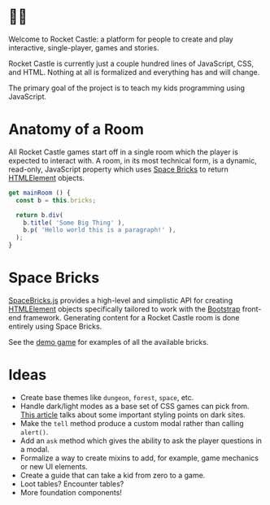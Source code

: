 # 🚀🏰

Welcome to Rocket Castle: a platform for people to create and play interactive, single-player, games and stories.

Rocket Castle is currently just a couple hundred lines of JavaScript, CSS, and HTML. Nothing at all is formalized and everything has and will change.

The primary goal of the project is to teach my kids programming using JavaScript.

# Anatomy of a Room

All Rocket Castle games start off in a single room which the player is expected to interact with.  A room, in its most technical form, is a dynamic, read-only, JavaScript property which uses [Space Bricks](#Space%20Bricks) to return [HTMLElement](https://developer.mozilla.org/en-US/docs/Web/API/HTMLElement) objects.

```js
get mainRoom () {
  const b = this.bricks;

  return b.div(
    b.title( 'Some Big Thing' ),
    b.p( 'Hello world this is a paragraph!' ),
  );
}
```

# Space Bricks

[SpaceBricks.js](https://github.com/bluefeet/RocketCastle/blob/master/SpaceBricks.js) provides a high-level and simplistic API for creating [HTMLElement](https://developer.mozilla.org/en-US/docs/Web/API/HTMLElement) objects specifically tailored to work with the [Bootstrap](https://getbootstrap.com/) front-end framework. Generating content for a Rocket Castle room is done entirely using Space Bricks.

See the [demo game](https://rocketcastle.com/demo/) for examples of all the available bricks.

# Ideas

- Create base themes like `dungeon`, `forest`, `space`, etc.
- Handle dark/light modes as a base set of CSS games can pick from. [This article](https://css-tricks.com/dark-modes-with-css/) talks about some important styling points on dark sites.
- Make the `tell` method produce a custom modal rather than calling `alert()`.
- Add an `ask` method which gives the ability to ask the player questions in a modal.
- Formalize a way to create mixins to add, for example, game mechanics or new UI elements.
- Create a guide that can take a kid from zero to a game.
- Loot tables? Encounter tables?
- More foundation components!
